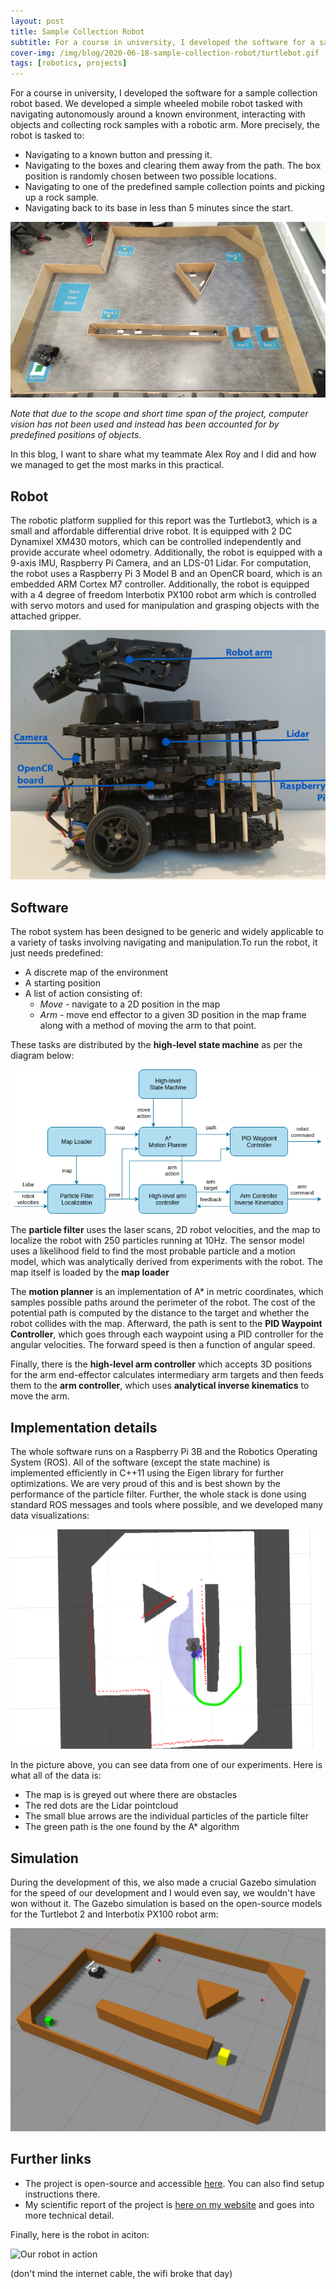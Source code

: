 ```yaml
---
layout: post
title: Sample Collection Robot
subtitle: For a course in university, I developed the software for a sample collection robot based on a Turtlebot3 robot with a manipulator.
cover-img: /img/blog/2020-06-18-sample-collection-robot/turtlebot.gif
tags: [robotics, projects]
---
```


For a course in university, I developed the software for a sample collection
robot based. We developed a simple wheeled mobile robot tasked with navigating
autonomously around a known environment, interacting with objects and collecting
rock samples with a robotic arm. More precisely, the robot is tasked to:

* Navigating to a known button and pressing it.
* Navigating to the boxes and clearing them away from the path. The box position is randomly
chosen between two possible locations.
* Navigating to one of the predefined sample collection points and picking up a rock sample.
* Navigating back to its base in less than 5 minutes since the start.

![The environment](/img/blog/2020-06-18-sample-collection-robot/rss_environment.jpg)

_Note that due to the scope and short time span of the project, computer vision has not
been used and instead has been accounted for by predefined positions of objects._

In this blog, I want to share what my teammate Alex Roy and I did and how we managed to
get the most marks in this practical.

## Robot

The robotic platform supplied for this report was the Turtlebot3, which is a small and affordable
differential drive robot. It is equipped with 2 DC Dynamixel XM430 motors, which can be
controlled independently and provide accurate wheel odometry. Additionally, the robot is equipped
with a 9-axis IMU, Raspberry Pi Camera, and an LDS-01 Lidar. For computation, the robot
uses a Raspberry Pi 3 Model B and an OpenCR board, which is an embedded ARM Cortex M7 controller.
Additionally, the robot is equipped with a 4 degree of freedom Interbotix PX100 robot arm which is
controlled with servo motors and used for manipulation and grasping objects with the attached gripper.

![The robot](/img/blog/2020-06-18-sample-collection-robot/rss_robot.jpg)

## Software

The robot system has been designed to be generic and widely applicable to a variety of tasks involving
navigating and manipulation.To run the robot, it just needs predefined:

* A discrete map of the environment
* A starting position
* A list of action consisting of:
  * _Move_ - navigate to a 2D position in the map
  * _Arm_  - move end effector to a given 3D position in the map frame along with
  a method of moving the arm to that point.

These tasks are distributed by the **high-level state machine** as per the diagram below:

![Software architecture](/img/blog/2020-06-18-sample-collection-robot/rss_turtlebot_architecture.png)

The **particle filter** uses the laser scans, 2D robot velocities, and the map to localize
the robot with 250 particles running at 10Hz. The sensor model uses a likelihood field
to find the most probable particle and a motion model, which was analytically derived
from experiments with the robot. The map itself is loaded by the **map loader**

The **motion planner** is an implementation of A* in metric coordinates, which samples
possible paths around the perimeter of the robot. The cost of the potential path is computed
by the distance to the target and whether the robot collides with the map. Afterward,
the path is sent to the **PID Waypoint Controller**, which goes through each waypoint
using a PID controller for the angular velocities. The forward speed is then a function of angular speed.

Finally, there is the **high-level arm controller** which accepts 3D positions for the
arm end-effector calculates intermediary arm targets and then feeds them to the
**arm controller**, which uses **analytical inverse kinematics** to move the arm.

## Implementation details

The whole software runs on a Raspberry Pi 3B and the Robotics Operating System (ROS).
All of the software (except the state machine) is implemented efficiently in C++11 using
the Eigen library for further optimizations. We are very proud of this and is best shown
by the performance of the particle filter. Further, the whole stack is done using
standard ROS messages and tools where possible, and we developed many data visualizations:

![Data visualizations](/img/blog/2020-06-18-sample-collection-robot/rss-planning-2.png)

In the picture above, you can see data from one of our experiments. Here is what
all of the data is:

* The map is is greyed out where there are obstacles
* The red dots are the Lidar pointcloud
* The small blue arrows are the individual particles of the particle filter
* The green path is the one found by the A* algorithm

## Simulation

During the development of this, we also made a crucial Gazebo simulation
for the speed of our development and I would even say, we wouldn't have won without it.
The Gazebo simulation is based on the open-source models for the Turtlebot 2
and Interbotix PX100 robot arm:

![Gazebo simulation](/img/blog/2020-06-18-sample-collection-robot/rss-simulation.png)

## Further links

* The project is open-source and accessible [here](https://gitlab.com/imgeorgiev/rss_turtlebot).
You can also find setup instructions there.
* My scientific report of the project is [here on my website](/files/rss_practical_individual_report.pdf)
and goes into more technical detail.

Finally, here is the robot in aciton:

![Our robot in action](/img/blog/2020-06-18-sample-collection-robot/turtlebot.gif)

(don't mind the internet cable, the wifi broke that day)
